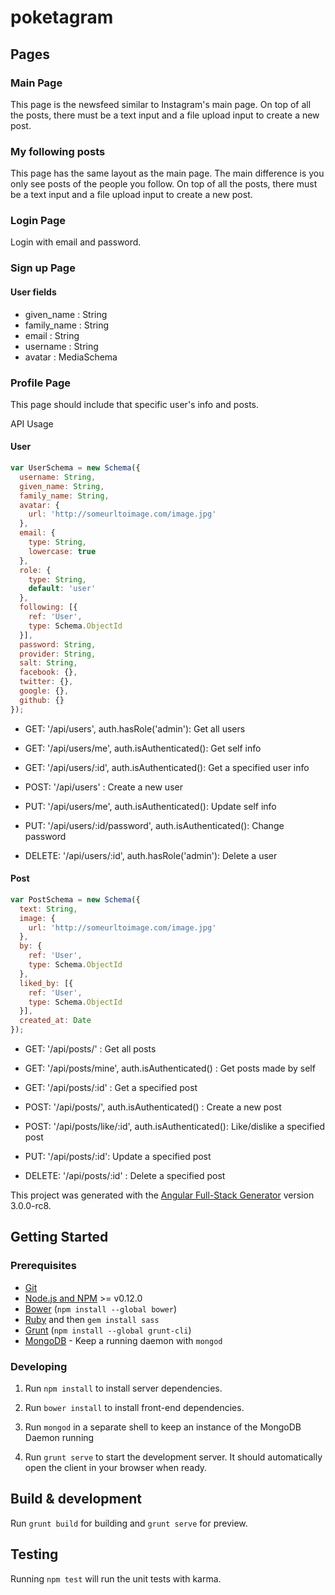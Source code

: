 # poketagram

## Pages

### Main Page
This page is the newsfeed similar to Instagram's main page. On top of all the posts, there must be a text input and a file upload input to create a new post.

### My following posts
This page has the same layout as the main page. The main difference is you only see posts of the people you follow. On top of all the posts, there must be a text input and a file upload input to create a new post.

### Login Page
Login with email and password.

### Sign up Page
#### User fields
- given_name : String
- family_name : String
- email : String
- username : String
- avatar : MediaSchema

### Profile Page
This page should include that specific user's info and posts.


API Usage

#### User

```javascript
var UserSchema = new Schema({
  username: String,
  given_name: String,
  family_name: String,
  avatar: {
  	url: 'http://someurltoimage.com/image.jpg'
  },
  email: {
    type: String,
    lowercase: true
  },
  role: {
    type: String,
    default: 'user'
  },
  following: [{
    ref: 'User',
    type: Schema.ObjectId
  }],
  password: String,
  provider: String,
  salt: String,
  facebook: {},
  twitter: {},
  google: {},
  github: {}
});
```
 - GET: '/api/users', auth.hasRole('admin'): Get all users
 - GET: '/api/users/me', auth.isAuthenticated(): Get self info
 - GET: '/api/users/:id', auth.isAuthenticated(): Get a specified user info

 - POST: '/api/users' : Create a new user

 - PUT: '/api/users/me', auth.isAuthenticated(): Update self info
 - PUT: '/api/users/:id/password', auth.isAuthenticated(): Change password

 - DELETE: '/api/users/:id', auth.hasRole('admin'): Delete a user


#### Post

```javascript
var PostSchema = new Schema({
  text: String,
  image: {
  	url: 'http://someurltoimage.com/image.jpg'
  },
  by: {
  	ref: 'User',
  	type: Schema.ObjectId
  },
  liked_by: [{
  	ref: 'User',
  	type: Schema.ObjectId
  }],
  created_at: Date
});
```

 - GET: '/api/posts/' : Get all posts
 - GET: '/api/posts/mine', auth.isAuthenticated() : Get posts made by self
 - GET: '/api/posts/:id' : Get a specified post
 
 - POST: '/api/posts/', auth.isAuthenticated() : Create a new post
 - POST: '/api/posts/like/:id', auth.isAuthenticated(): Like/dislike a specified post
 
 - PUT: '/api/posts/:id': Update a specified post
 
 - DELETE: '/api/posts/:id' : Delete a specified post


This project was generated with the [Angular Full-Stack Generator](https://github.com/DaftMonk/generator-angular-fullstack) version 3.0.0-rc8.

## Getting Started

### Prerequisites

- [Git](https://git-scm.com/)
- [Node.js and NPM](nodejs.org) >= v0.12.0
- [Bower](bower.io) (`npm install --global bower`)
- [Ruby](https://www.ruby-lang.org) and then `gem install sass`
- [Grunt](http://gruntjs.com/) (`npm install --global grunt-cli`)
- [MongoDB](https://www.mongodb.org/) - Keep a running daemon with `mongod`

### Developing

1. Run `npm install` to install server dependencies.

2. Run `bower install` to install front-end dependencies.

3. Run `mongod` in a separate shell to keep an instance of the MongoDB Daemon running

4. Run `grunt serve` to start the development server. It should automatically open the client in your browser when ready.

## Build & development

Run `grunt build` for building and `grunt serve` for preview.

## Testing

Running `npm test` will run the unit tests with karma.
